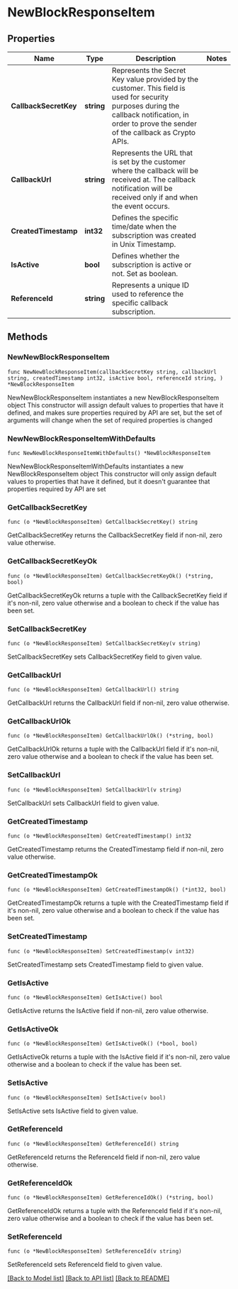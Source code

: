 # NewBlockResponseItem

## Properties

Name | Type | Description | Notes
------------ | ------------- | ------------- | -------------
**CallbackSecretKey** | **string** | Represents the Secret Key value provided by the customer. This field is used for security purposes during the callback notification, in order to prove the sender of the callback as Crypto APIs. | 
**CallbackUrl** | **string** | Represents the URL that is set by the customer where the callback will be received at. The callback notification will be received only if and when the event occurs. | 
**CreatedTimestamp** | **int32** | Defines the specific time/date when the subscription was created in Unix Timestamp. | 
**IsActive** | **bool** | Defines whether the subscription is active or not. Set as boolean. | 
**ReferenceId** | **string** | Represents a unique ID used to reference the specific callback subscription. | 

## Methods

### NewNewBlockResponseItem

`func NewNewBlockResponseItem(callbackSecretKey string, callbackUrl string, createdTimestamp int32, isActive bool, referenceId string, ) *NewBlockResponseItem`

NewNewBlockResponseItem instantiates a new NewBlockResponseItem object
This constructor will assign default values to properties that have it defined,
and makes sure properties required by API are set, but the set of arguments
will change when the set of required properties is changed

### NewNewBlockResponseItemWithDefaults

`func NewNewBlockResponseItemWithDefaults() *NewBlockResponseItem`

NewNewBlockResponseItemWithDefaults instantiates a new NewBlockResponseItem object
This constructor will only assign default values to properties that have it defined,
but it doesn't guarantee that properties required by API are set

### GetCallbackSecretKey

`func (o *NewBlockResponseItem) GetCallbackSecretKey() string`

GetCallbackSecretKey returns the CallbackSecretKey field if non-nil, zero value otherwise.

### GetCallbackSecretKeyOk

`func (o *NewBlockResponseItem) GetCallbackSecretKeyOk() (*string, bool)`

GetCallbackSecretKeyOk returns a tuple with the CallbackSecretKey field if it's non-nil, zero value otherwise
and a boolean to check if the value has been set.

### SetCallbackSecretKey

`func (o *NewBlockResponseItem) SetCallbackSecretKey(v string)`

SetCallbackSecretKey sets CallbackSecretKey field to given value.


### GetCallbackUrl

`func (o *NewBlockResponseItem) GetCallbackUrl() string`

GetCallbackUrl returns the CallbackUrl field if non-nil, zero value otherwise.

### GetCallbackUrlOk

`func (o *NewBlockResponseItem) GetCallbackUrlOk() (*string, bool)`

GetCallbackUrlOk returns a tuple with the CallbackUrl field if it's non-nil, zero value otherwise
and a boolean to check if the value has been set.

### SetCallbackUrl

`func (o *NewBlockResponseItem) SetCallbackUrl(v string)`

SetCallbackUrl sets CallbackUrl field to given value.


### GetCreatedTimestamp

`func (o *NewBlockResponseItem) GetCreatedTimestamp() int32`

GetCreatedTimestamp returns the CreatedTimestamp field if non-nil, zero value otherwise.

### GetCreatedTimestampOk

`func (o *NewBlockResponseItem) GetCreatedTimestampOk() (*int32, bool)`

GetCreatedTimestampOk returns a tuple with the CreatedTimestamp field if it's non-nil, zero value otherwise
and a boolean to check if the value has been set.

### SetCreatedTimestamp

`func (o *NewBlockResponseItem) SetCreatedTimestamp(v int32)`

SetCreatedTimestamp sets CreatedTimestamp field to given value.


### GetIsActive

`func (o *NewBlockResponseItem) GetIsActive() bool`

GetIsActive returns the IsActive field if non-nil, zero value otherwise.

### GetIsActiveOk

`func (o *NewBlockResponseItem) GetIsActiveOk() (*bool, bool)`

GetIsActiveOk returns a tuple with the IsActive field if it's non-nil, zero value otherwise
and a boolean to check if the value has been set.

### SetIsActive

`func (o *NewBlockResponseItem) SetIsActive(v bool)`

SetIsActive sets IsActive field to given value.


### GetReferenceId

`func (o *NewBlockResponseItem) GetReferenceId() string`

GetReferenceId returns the ReferenceId field if non-nil, zero value otherwise.

### GetReferenceIdOk

`func (o *NewBlockResponseItem) GetReferenceIdOk() (*string, bool)`

GetReferenceIdOk returns a tuple with the ReferenceId field if it's non-nil, zero value otherwise
and a boolean to check if the value has been set.

### SetReferenceId

`func (o *NewBlockResponseItem) SetReferenceId(v string)`

SetReferenceId sets ReferenceId field to given value.



[[Back to Model list]](../README.md#documentation-for-models) [[Back to API list]](../README.md#documentation-for-api-endpoints) [[Back to README]](../README.md)


